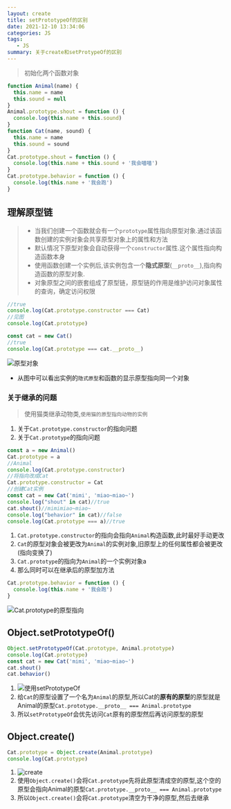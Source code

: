 ```yaml
---
layout: create
title: setPrototypeOf的区别
date: 2021-12-10 13:34:06
categories: JS
tags:
   - JS
summary: 关于create和setProtypeOf的区别
---
```


> 初始化两个函数对象

```js
function Animal(name) {
  this.name = name
  this.sound = null
}
Animal.prototype.shout = function () {
  console.log(this.name + this.sound)
}
function Cat(name, sound) {
  this.name = name
  this.sound = sound
}
Cat.prototype.shout = function () {
  console.log(this.name + this.sound + '我会喵喵')
}
Cat.prototype.behavior = function () {
  console.log(this.name + '我会跑')
}
```

## 理解原型链

>* 当我们创建一个函数就会有一个`prototype`属性指向原型对象.通过该函数创建的实例对象会共享原型对象上的属性和方法
>* 默认情况下原型对象会自动获得一个`constructor`属性.这个属性指向构造函数本身
>* 使用函数创建一个实例后,该实例包含一个**隐式原型**(`__proto__`),指向构造函数的原型对象.
>* 对象原型之间的嵌套组成了原型链，原型链的作用是维护访问对象属性的查询，确定访问权限

```js
//true
console.log(Cat.prototype.constructor === Cat)
//见图
console.log(Cat.prototype)

const cat = new Cat()
//true
console.log(Cat.prototype === cat.__proto__)
```

![原型对象](原型对象.png)

* 从图中可以看出实例的`隐式原型`和函数的显示原型指向同一个对象

### 关于继承的问题

>使用猫类继承动物类,`使用猫的原型指向动物的实例`

1. 关于`Cat.prototype.constructor`的指向问题
2. 关于`Cat.prototype`的指向问题

```js
const a = new Animal()
Cat.prototype = a
//Animal
console.log(Cat.prototype.constructor)
//将指向改成Cat
Cat.prototype.constructor = Cat
//创建Cat实例
const cat = new Cat('mimi', 'miao~miao~')
console.log("shout" in cat)//true
cat.shout()//mimimiao~miao~
console.log("behavior" in cat)//false
console.log(Cat.prototype === a)//true
```

1. `Cat.prototype.constructor`的指向会指向`Animal`构造函数,此时最好手动更改
2. `Cat`的原型对象会被更改为`Animal`的实例对象,旧原型上的任何属性都会被更改(指向变换了)
3. `Cat.prototype`的指向为`Animal`的一个实例对象a
4. 那么同时可以在继承后的原型加方法

```js
Cat.prototype.behavior = function () {
  console.log(this.name + '我会跑')
}
```

![Cat.prototype的原型指向](Cat.prototype.png)

## Object.setPrototypeOf()

```js
Object.setPrototypeOf(Cat.prototype, Animal.prototype)
console.log(Cat.prototype)
const cat = new Cat('mimi', 'miao~miao~')
cat.shout()
cat.behavior()
```

1. ![使用setPrototypeOf](setPrototypeOf.png)
2. 给`Cat`的原型设置了一个名为`Animal`的原型,所以Cat的**原有的原型**的原型就是Animal的原型`Cat.prototype.__proto__ === Animal.prototype`
3. 所以`setPrototypeOf`会优先访问`Cat`原有的原型然后再访问原型的原型

## Object.create()

```js
Cat.prototype = Object.create(Animal.prototype)
console.log(Cat.prototype)
```

1. ![create](create.png)
2. 使用`Object.create()`会将`Cat.prototype`先将此原型清成空的原型,这个空的原型会指向Animal的原型`Cat.prototype.__proto__ === Animal.prototype`
3. 所以`Object.create()`会将`Cat.prototype`清空为干净的原型,然后去继承
